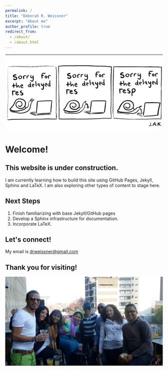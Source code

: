 ```yaml
---
permalink: /
title: "Deborah R. Weissner"
excerpt: "About me"
author_profile: true
redirect_from: 
  - /about/
  - /about.html
---
```

------
![](/images/Snail.jpg)

Welcome! 
======

This website is under construction. 
------
I am currently learning how to build this site using GitHub Pages, Jekyll, Sphinx and LaTeX. I am also exploring other types of content to stage here. 

Next Steps
------
1. Finish familiarizing with base Jekyll/GitHub pages
1. Develop a Sphinx infrastructure for documentation.
1. Incorporate LaTeX.


Let's connect!
------
My email is [drweissner@gmail.com](mailto:drweissner@gmail.com)



Thank you for visiting!
------
![](/images/Family.jpg)

